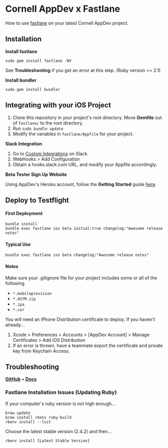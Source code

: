 # Cornell AppDev x Fastlane

How to use [fastlane](https://fastlane.tools) on your latest Cornell AppDev project.

## Installation

**Install fastlane**

````
sudo gem install fastlane -NV
````

See **Troubleshooting** if you get an error at this step. (Ruby version >= 2.1)

**Install bundler**

````
sudo gem install bundler
````
  
## Integrating with your iOS Project

1. Clone this repository in your project's root directory. Move **Gemfile** out of `fastlane/` to the root directory.
2. Run `sudo bundle update`
3. Modify the variables in `fastlane/Appfile` for your project.

**Slack Integration**

1. Go to [Custom Integrations](https://cornellappdev.slack.com/apps/manage/custom-integrations) on Slack. 
2. WebHooks > Add Configuration
3. Obtain a hooks.slack.com URL, and modify your Appfile accordingly.

**Beta Tester Sign Up Website**

Using AppDev's Heroku account, follow the **Getting Started** guide [here](https://github.com/fastlane/boarding).

## Deploy to Testflight

#### First Deployment

````
bundle install
bundle exec fastlane ios beta initial:true changelog:"Awesome release notes"
````

#### Typical Use

````
bundle exec fastlane ios beta changelog:"Awesome release notes"
````

#### Notes

Make sure your .gitignore file for your project includes some or all of the following
- `*.mobileprovision`
- `*.dSYM.zip`
- `*.ipa`
- `*.cer`

You will need an iPhone Distribution certificate to deploy. If you haven't already...
1. Xcode > Preferences > Accounts > [AppDev Account] > Manage Certificates > Add iOS Distribution
2. If an error is thrown, have a teammate export the certificate and private key from Keychain Access.

## Troubleshooting

[**GitHub**](https://github.com/fastlane) • [**Docs**](https://docs.fastlane.tools)

### Fastlane Installation Issues (Updating Ruby)

If your computer's ruby version is not high enough...

	brew update
	brew install rbenv ruby-build
	rbenv install --list

Choose the latest stable version (2.4.2) and then...
  
	rbenv install [Latest Stable Version]

